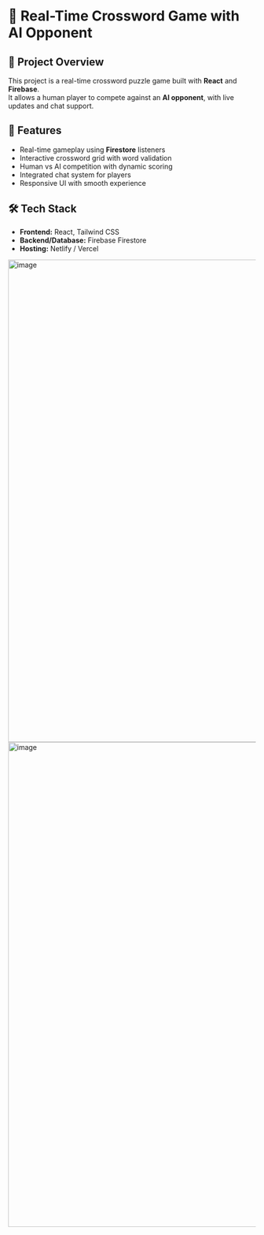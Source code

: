 # 🚀 Real-Time Crossword Game with AI Opponent

## 📌 Project Overview
This project is a real-time crossword puzzle game built with **React** and **Firebase**.  
It allows a human player to compete against an **AI opponent**, with live updates and chat support.

## 🎯 Features
- Real-time gameplay using **Firestore** listeners  
- Interactive crossword grid with word validation  
- Human vs AI competition with dynamic scoring  
- Integrated chat system for players  
- Responsive UI with smooth experience  

## 🛠️ Tech Stack
- **Frontend:** React, Tailwind CSS  
- **Backend/Database:** Firebase Firestore  
- **Hosting:** Netlify / Vercel  


<img width="1508" height="980" alt="image" src="https://github.com/user-attachments/assets/6889c67b-765c-4c29-9612-530d2fa7e74b" />

<img width="1469" height="985" alt="image" src="https://github.com/user-attachments/assets/06b0bcf2-d9a4-4de4-98de-e8b388bef199" />
